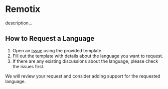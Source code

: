 # Remotix

description...


## How to Request a Language

1. Open an [issue](https://github.com/Remotix/request/issues/new/choose) using the provided template.
2. Fill out the template with details about the language you want to request.
3. If there are any existing discussions about the language, please check the issues first.

We will review your request and consider adding support for the requested language.
